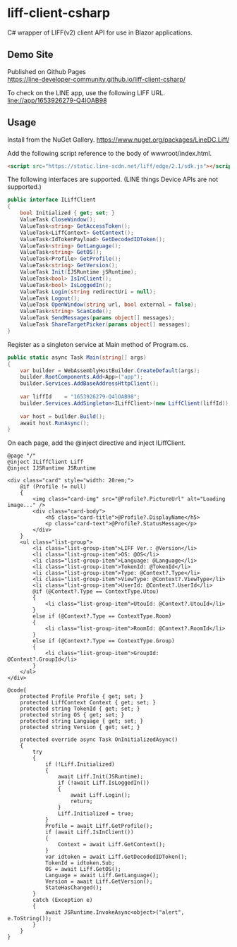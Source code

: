 # liff-client-csharp
C# wrapper of LIFF(v2) client API for use in Blazor applications.

## Demo Site 
Published on Github Pages  
https://line-developer-community.github.io/liff-client-csharp/

To check on the LINE app, use the following LIFF URL.  
[line://app/1653926279-Q4lOAB98](line://app/1653926279-Q4lOAB98)


## Usage
Install from the NuGet Gallery.
https://www.nuget.org/packages/LineDC.Liff/


Add the following script reference to the body of wwwroot/index.html.

```html
<script src="https://static.line-scdn.net/liff/edge/2.1/sdk.js"></script>
```


The following interfaces are supported. (LINE things Device APIs are not supported.)
```cs
public interface ILiffClient
{
    bool Initialized { get; set; }
    ValueTask CloseWindow();
    ValueTask<string> GetAccessToken();
    ValueTask<LiffContext> GetContext();
    ValueTask<IdTokenPayload> GetDecodedIDToken();
    ValueTask<string> GetLanguage();
    ValueTask<string> GetOS();
    ValueTask<Profile> GetProfile();
    ValueTask<string> GetVersion();
    ValueTask Init(IJSRuntime jSRuntime);
    ValueTask<bool> IsInClient();
    ValueTask<bool> IsLoggedIn();
    ValueTask Login(string redirectUri = null);
    ValueTask Logout();
    ValueTask OpenWindow(string url, bool external = false);
    ValueTask<string> ScanCode();
    ValueTask SendMessages(params object[] messages);
    ValueTask ShareTargetPicker(params object[] messages);
}
```

Register as a singleton service at Main method of Program.cs.
```cs
public static async Task Main(string[] args)
{
    var builder = WebAssemblyHostBuilder.CreateDefault(args);
    builder.RootComponents.Add<App>("app");
    builder.Services.AddBaseAddressHttpClient();
    
    var liffId    = "1653926279-Q4lOAB98";
    builder.Services.AddSingleton<ILiffClient>(new LiffClient(liffId));
    
    var host = builder.Build();
    await host.RunAsync();
}
```

On each page, add the @inject directive and inject ILiffClient.

```cshtml
@page "/"
@inject ILiffClient Liff
@inject IJSRuntime JSRuntime

<div class="card" style="width: 20rem;">
    @if (Profile != null)
    {
        <img class="card-img" src="@Profile?.PictureUrl" alt="Loading image..." />
        <div class="card-body">
            <h5 class="card-title">@Profile?.DisplayName</h5>
            <p class="card-text">@Profile?.StatusMessage</p>
        </div>
    }
    <ul class="list-group">
        <li class="list-group-item">LIFF Ver.: @Version</li>
        <li class="list-group-item">OS: @OS</li>
        <li class="list-group-item">Language: @Language</li>
        <li class="list-group-item">TokenId: @TokenId</li>
        <li class="list-group-item">Type: @Context?.Type</li>
        <li class="list-group-item">ViewType: @Context?.ViewType</li>
        <li class="list-group-item">UserId: @Context?.UserId</li>
        @if (@Context?.Type == ContextType.Utou)
        {
            <li class="list-group-item">UtouId: @Context?.UtouId</li>
        }
        else if (@Context?.Type == ContextType.Room)
        {
            <li class="list-group-item">RoomId: @Context?.RoomId</li>
        }
        else if (@Context?.Type == ContextType.Group)
        {
            <li class="list-group-item">GroupId: @Context?.GroupId</li>
        }
    </ul>
</div>

@code{
    protected Profile Profile { get; set; }
    protected LiffContext Context { get; set; }
    protected string TokenId { get; set; }
    protected string OS { get; set; }
    protected string Language { get; set; }
    protected string Version { get; set; }

    protected override async Task OnInitializedAsync()
    {
        try
        {
            if (!Liff.Initialized)
            {
                await Liff.Init(JSRuntime);
                if (!await Liff.IsLoggedIn())
                {
                    await Liff.Login();
                    return;
                }
                Liff.Initialized = true;
            }
            Profile = await Liff.GetProfile();
            if (await Liff.IsInClient())
            {
                Context = await Liff.GetContext();
            }
            var idtoken = await Liff.GetDecodedIDToken();
            TokenId = idtoken.Sub;
            OS = await Liff.GetOS();
            Language = await Liff.GetLanguage();
            Version = await Liff.GetVersion();
            StateHasChanged();
        }
        catch (Exception e)
        {
            await JSRuntime.InvokeAsync<object>("alert", e.ToString());
        }
    }
}

```
